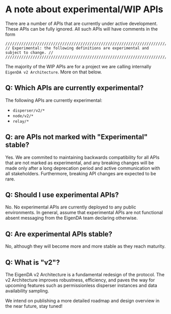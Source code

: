# A note about experimental/WIP APIs

There are a number of APIs that are currently under active development. These APIs can be fully ignored.
All such APIs will have comments in the form

```
/////////////////////////////////////////////////////////////////////////////////////
// Experimental: the following definitions are experimental and subject to change. //
/////////////////////////////////////////////////////////////////////////////////////
```

The majority of the WIP APIs are for a project we are calling internally `EigenDA v2 Architecture`.
More on that below.

## Q: Which APIs are currently experimental?

The following APIs are currently experimental:
- `disperser/v2/*`
- `node/v2/*`
- `relay/*`

## Q: are APIs not marked with "Experimental" stable?

Yes. We are commited to maintaining backwards compatibility for all APIs that are not marked as experimental,
and any breaking changes will be made only after a long deprecation period and active communication with
all stakeholders. Furthermore, breaking API changes are expected to be rare.

## Q: Should I use experimental APIs?

No. No experimental APIs are currently deployed to any public environments. In general, assume
that experimental APIs are not functional absent messaging from the EigenDA team declaring otherwise.

## Q: Are experimental APIs stable?

No, although they will become more and more stable as they reach maturity.

## Q: What is "v2"?

The EigenDA v2 Architecture is a fundamental redesign of the protocol. The v2 Architecture improves robustness,
efficiency, and paves the way for upcoming features such as permissionless disperser instances
and data availability sampling.

We intend on publishing a more detailed roadmap and design overview in the near future, stay tuned!
